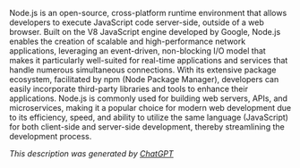 Node.js is an open-source, cross-platform runtime environment that allows developers to execute JavaScript code server-side, outside of a web browser. Built on the V8 JavaScript engine developed by Google, Node.js enables the creation of scalable and high-performance network applications, leveraging an event-driven, non-blocking I/O model that makes it particularly well-suited for real-time applications and services that handle numerous simultaneous connections. With its extensive package ecosystem, facilitated by npm (Node Package Manager), developers can easily incorporate third-party libraries and tools to enhance their applications. Node.js is commonly used for building web servers, APIs, and microservices, making it a popular choice for modern web development due to its efficiency, speed, and ability to utilize the same language (JavaScript) for both client-side and server-side development, thereby streamlining the development process.

*This description was generated by [ChatGPT](https://chatgpt.com/)*